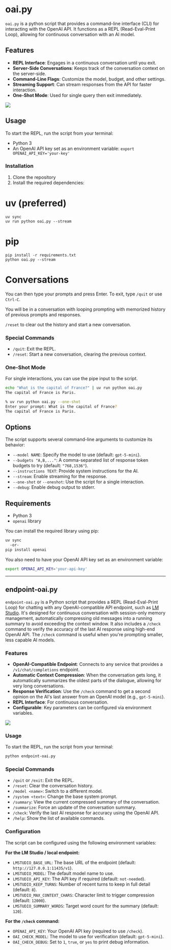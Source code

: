# oai.py

`oai.py` is a python script that provides a command-line interface (CLI) for interacting with the OpenAI API. It functions as a REPL (Read-Eval-Print Loop), allowing for continuous conversation with an AI model.

## Features

- **REPL Interface**: Engages in a continuous conversation until you exit.
- **Server-Side Conversations**: Keeps track of the conversation context on the server-side.
- **Command-Line Flags**: Customize the model, budget, and other settings.
- **Streaming Support**: Can stream responses from the API for faster interaction.
- **One-Shot Mode**: Used for single query then exit immediately.

<img src="https://i.imgur.com/dZN2JSf.png">

## Usage

To start the REPL, run the script from your terminal:

- Python 3
- An OpenAI API key set as an environment variable: `export OPENAI_API_KEY='your-key'`

### Installation

1.  Clone the repository 
2.  Install the required dependencies:

# uv (preferred)
```
uv sync
uv run python oai.py --stream
```
# pip
```
pip install -r requirements.txt
python oai.py --stream
```

# Conversations

You can then type your prompts and press Enter. To exit, type `/quit` or use `Ctrl-C`.

You will be in a conversation with looping prompting with memorized history of previous prompts and responses.

`/reset` to clear out the history and start a new conversation.

### Special Commands

- `/quit`: Exit the REPL.
- `/reset`: Start a new conversation, clearing the previous context.

### One-Shot Mode

For single interactions, you can use the pipe input to the script.

```bash
echo "What is the capital of France?" | uv run python oai.py
The capital of France is Paris.

% uv run python oai.py --one-shot
Enter your prompt: What is the capital of France?
The capital of France is Paris.
```

## Options

The script supports several command-line arguments to customize its behavior:

- `--model NAME`: Specify the model to use (default: `gpt-5-mini`).
- `--budgets "A,B,..."`: A comma-separated list of response token budgets to try (default: `"768,1536"`).
- `--instructions TEXT`: Provide system instructions for the AI.
- `--stream`: Enable streaming for the response.
- `--one-shot` or `--oneshot`: Use the script for a single interaction.
- `--debug`: Enable debug output to stderr.

## Requirements

- Python 3
- `openai` library

You can install the required library using pip:

```bash
uv sync 
  -or- 
pip install openai
```

You also need to have your OpenAI API key set as an environment variable:

```bash
export OPENAI_API_KEY='your-api-key'
```

---

## endpoint-oai.py

`endpoint-oai.py` is a Python script that provides a REPL (Read-Eval-Print Loop) for chatting with any OpenAI-compatible API endpoint, such as [LM Studio](https://lmstudio.ai/). It's designed for continuous conversation with session-only memory management, automatically compressing old messages into a running summary to avoid exceeding the context window. It also includes a `/check` command to verify the accuracy of the last AI response using high-end OpenAI API. The `/check` command is useful when you're prompting smaller, less capable AI models.

### Features

- **OpenAI-Compatible Endpoint**: Connects to any service that provides a `/v1/chat/completions` endpoint.
- **Automatic Context Compression**: When the conversation gets long, it automatically summarizes the oldest parts of the dialogue, allowing for very long conversations.
- **Response Verification**: Use the `/check` command to get a second opinion on the AI's last answer from an OpenAI model (e.g., `gpt-5-mini`).
- **REPL Interface**: For continuous conversation.
- **Configurable**: Key parameters can be configured via environment variables.

<img src ="https://i.imgur.com/GS7mvRr.png">

### Usage

To start the REPL, run the script from your terminal:

```bash
python endpoint-oai.py
```

### Special Commands

- `/quit` or `/exit`: Exit the REPL.
- `/reset`: Clear the conversation history.
- `/model <name>`: Switch to a different model.
- `/system <text>`: Change the base system prompt.
- `/summary`: View the current compressed summary of the conversation.
- `/summarize`: Force an update of the conversation summary.
- `/check`: Verify the last AI response for accuracy using the OpenAI API.
- `/help`: Show the list of available commands.

### Configuration

The script can be configured using the following environment variables:

**For the LM Studio / local endpoint:**

- `LMSTUDIO_BASE_URL`: The base URL of the endpoint (default: `http://127.0.0.1:11435/v1`).
- `LMSTUDIO_MODEL`: The default model name to use.
- `LMSTUDIO_API_KEY`: The API key if required (default: `not-needed`).
- `LMSTUDIO_KEEP_TURNS`: Number of recent turns to keep in full detail (default: `8`).
- `LMSTUDIO_MAX_CONTEXT_CHARS`: Character limit to trigger compression (default: `12000`).
- `LMSTUDIO_SUMMARY_WORDS`: Target word count for the summary (default: `120`).

**For the `/check` command:**

- `OPENAI_API_KEY`: Your OpenAI API key (required to use `/check`).
- `OAI_CHECK_MODEL`: The model to use for verification (default: `gpt-5-mini`).
- `OAI_CHECK_DEBUG`: Set to `1`, `true`, or `yes` to print debug information.
